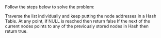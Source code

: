 Follow the steps below to solve the problem:

Traverse the list individually and keep putting the node addresses in a Hash Table. 
At any point, if NULL is reached then return false 
If the next of the current nodes points to any of the previously stored nodes in  Hash then return true.
